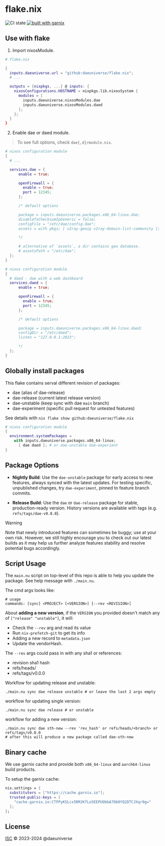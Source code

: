 # flake.nix

![CI state](https://github.com/daeuniverse/flake.nix/actions/workflows/lint.yaml/badge.svg)
[![built with garnix](https://img.shields.io/endpoint.svg?url=https%3A%2F%2Fgarnix.io%2Fapi%2Fbadges%2Fdaeuniverse%2Fflake.nix%3Fbranch%3Dmain)](https://garnix.io)

## Use with flake

1. Import nixosModule.

```nix
# flake.nix

{
  inputs.daeuniverse.url = "github:daeuniverse/flake.nix";
  # ...

  outputs = {nixpkgs, ...} @ inputs: {
    nixosConfigurations.HOSTNAME = nixpkgs.lib.nixosSystem {
      modules = [
        inputs.daeuniverse.nixosModules.dae
        inputs.daeuniverse.nixosModules.daed
      ];
    };
  }
}
```

2. Enable dae or daed module.

> To see full options, check `dae{,d}/module.nix`.

```nix
# nixos configuration module
{
  # ...

  services.dae = {
      enable = true;

      openFirewall = {
        enable = true;
        port = 12345;
      };

      /* default options

      package = inputs.daeuniverse.packages.x86_64-linux.dae;
      disableTxChecksumIpGeneric = false;
      configFile = "/etc/dae/config.dae";
      assets = with pkgs; [ v2ray-geoip v2ray-domain-list-community ];

      */

      # alternative of `assets`, a dir contains geo database.
      # assetsPath = "/etc/dae";
  };
}
```

```nix
# nixos configuration module
{
  # daed - dae with a web dashboard
  services.daed = {
      enable = true;

      openFirewall = {
        enable = true;
        port = 12345;
      };

      /* default options

      package = inputs.daeuniverse.packages.x86_64-linux.daed;
      configDir = "/etc/daed";
      listen = "127.0.0.1:2023";

      */
  };
}
```

## Globally install packages


This flake contains serval different revision of packages:

+ dae (alias of dae-release)
+ dae-release (current latest release version)
+ dae-unstable (keep sync with dae `main` branch)
+ dae-experiment (specific pull request for untested features)

See details with `nix flake show github:daeuniverse/flake.nix`

```nix
# nixos configuration module
{
  environment.systemPackages =
    with inputs.daeuniverse.packages.x86_64-linux;
      [ dae daed ]; # or dae-unstable dae-experient
}
```

## Package Options

- **Nightly Build**: Use the `dae-unstable` package for early access to new features, always synced with the latest updates. For testing specific, unpublished changes, try `dae-experiment`, pinned to feature branch commits.

- **Release Build**: Use the `dae` or `dae-release` package for stable, production-ready version. History versions are available with tags (e.g. `refs/tags/dae-v0.8.0`).

> [!WARNING]
> Note that newly introduced features can sometimes be buggy; use at your own risk. However, we still highly encourage you to check out our latest builds as it may help us further analyze features stability and resolve potential bugs accordingly.

## Script Usage

The `main.nu` script on top-level of this repo is able to help you update the package. See help message with `./main.nu`.

The cmd args looks like:
```
# usage
commands: [sync] <PROJECT> [<VERSION>] [--rev <REVISION>]
```

About **adding a new version**, if the `VERSION` you provided doesn't match any of `["release" "unstable"]`, it will:

+ Check the `--rev` arg and read its value
+ Run `nix-prefetch-git` to get its info
+ Adding a new record to `metadata.json`
+ Update the vendorHash.

The `--rev` args could pass in with any sha1 or references:

+ revision sha1 hash
+ refs/heads/<branch>
+ refs/tags/v0.0.0

Workflow for updating release and unstable:

```
./main.nu sync dae release unstable # or leave the last 2 args empty
```

workflow for updating single version:

```
./main.nu sync dae release # or unstable
```

workflow for adding a new version:

```
./main.nu sync dae sth-new --rev 'rev_hash' or refs/heads/<branch> or refs/tags/v0.0.0
# after this will produce a new package called dae-sth-new
```

## Binary cache

We use garnix cache and provide both `x86_64-linux` and `aarch64-linux` build products.

To setup the garnix cache:

```nix
nix.settings = {
  substituters = ["https://cache.garnix.io"];
  trusted-public-keys = [
    "cache.garnix.io:CTFPyKSLcx5RMJKfLo5EEPUObbA78b0YQ2DTCJXqr9g="
  ];
};
```

## License

[ISC](./LICENSE) © 2023-2024 @daeuniverse
